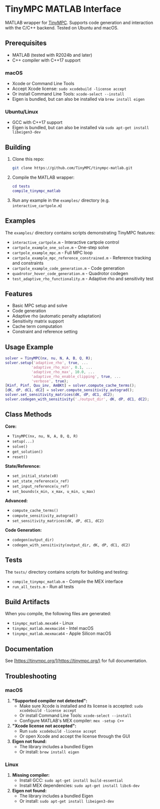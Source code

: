 # TinyMPC MATLAB Interface

MATLAB wrapper for [TinyMPC](https://tinympc.org/). Supports code generation and interaction with the C/C++ backend. Tested on Ubuntu and macOS.

## Prerequisites

- MATLAB (tested with R2024b and later)
- C++ compiler with C++17 support

### macOS
- Xcode or Command Line Tools
- Accept Xcode license: `sudo xcodebuild -license accept`
- Or install Command Line Tools: `xcode-select --install`
- Eigen is bundled, but can also be installed via `brew install eigen`

### Ubuntu/Linux
- GCC with C++17 support
- Eigen is bundled, but can also be installed via `sudo apt-get install libeigen3-dev`

## Building

1. Clone this repo:
   ```bash
   git clone https://github.com/TinyMPC/tinympc-matlab.git
   ```
2. Compile the MATLAB wrapper:
   ```matlab
   cd tests
   compile_tinympc_matlab
   ```
3. Run any example in the `examples/` directory (e.g. `interactive_cartpole.m`)

## Examples

The `examples/` directory contains scripts demonstrating TinyMPC features:
- `interactive_cartpole.m` - Interactive cartpole control
- `cartpole_example_one_solve.m` - One-step solve
- `cartpole_example_mpc.m` - Full MPC loop
- `cartpole_example_mpc_reference_constrained.m` - Reference tracking and constraints
- `cartpole_example_code_generation.m` - Code generation
- `quadrotor_hover_code_generation.m` - Quadrotor codegen
- `test_adaptive_rho_functionality.m` - Adaptive rho and sensitivity test

## Features

- Basic MPC setup and solve
- Code generation
- Adaptive rho (automatic penalty adaptation)
- Sensitivity matrix support
- Cache term computation
- Constraint and reference setting

## Usage Example

```matlab
solver = TinyMPC(nx, nu, N, A, B, Q, R);
solver.setup('adaptive_rho', true, ...
            'adaptive_rho_min', 0.1, ...
            'adaptive_rho_max', 10.0, ...
            'adaptive_rho_enable_clipping', true, ...
            'verbose', true);
[Kinf, Pinf, Quu_inv, AmBKt] = solver.compute_cache_terms();
[dK, dP, dC1, dC2] = solver.compute_sensitivity_autograd();
solver.set_sensitivity_matrices(dK, dP, dC1, dC2);
solver.codegen_with_sensitivity('./output_dir', dK, dP, dC1, dC2);
```

## Class Methods

**Core:**
- `TinyMPC(nx, nu, N, A, B, Q, R)`
- `setup(...)`
- `solve()`
- `get_solution()`
- `reset()`

**State/Reference:**
- `set_initial_state(x0)`
- `set_state_reference(x_ref)`
- `set_input_reference(u_ref)`
- `set_bounds(x_min, x_max, u_min, u_max)`

**Advanced:**
- `compute_cache_terms()`
- `compute_sensitivity_autograd()`
- `set_sensitivity_matrices(dK, dP, dC1, dC2)`

**Code Generation:**
- `codegen(output_dir)`
- `codegen_with_sensitivity(output_dir, dK, dP, dC1, dC2)`

## Tests

The `tests/` directory contains scripts for building and testing:
- `compile_tinympc_matlab.m` - Compile the MEX interface
- `run_all_tests.m` - Run all tests

## Build Artifacts

When you compile, the following files are generated:
- `tinympc_matlab.mexa64` - Linux
- `tinympc_matlab.mexmaci64` - Intel macOS
- `tinympc_matlab.mexmaca64` - Apple Silicon macOS

## Documentation

See [https://tinympc.org/](https://tinympc.org/) for full documentation.

## Troubleshooting

### macOS
1. **"Supported compiler not detected":**
   - Make sure Xcode is installed and its license is accepted: `sudo xcodebuild -license accept`
   - Or install Command Line Tools: `xcode-select --install`
   - Configure MATLAB's MEX compiler: `mex -setup C++`
2. **"Xcode license not accepted":**
   - Run `sudo xcodebuild -license accept`
   - Or open Xcode and accept the license through the GUI
3. **Eigen not found:**
   - The library includes a bundled Eigen
   - Or install: `brew install eigen`

### Linux
1. **Missing compiler:**
   - Install GCC: `sudo apt-get install build-essential`
   - Install MEX dependencies: `sudo apt-get install libc6-dev`
2. **Eigen not found:**
   - The library includes a bundled Eigen
   - Or install: `sudo apt-get install libeigen3-dev`

